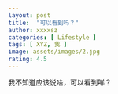 ```yaml
---
layout: post
title:  "可以看到吗？"
author: xxxxsz
categories: [ Lifestyle ]
tags: [ XYZ, 我 ]
image: assets/images/2.jpg
rating: 4.5
---
```


我不知道应该说啥，可以看到咩？
